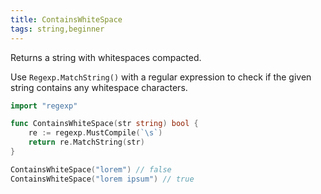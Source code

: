 ```yaml
---
title: ContainsWhiteSpace
tags: string,beginner
---
```


Returns a string with whitespaces compacted.

Use `Regexp.MatchString()` with a regular expression to check if the given string contains any whitespace characters.

```go
import "regexp"

func ContainsWhiteSpace(str string) bool {
	re := regexp.MustCompile(`\s`)
	return re.MatchString(str)
}
```

```go
ContainsWhiteSpace("lorem") // false
ContainsWhiteSpace("lorem ipsum") // true
```
